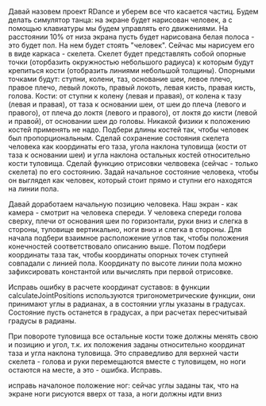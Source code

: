 Давай назовем проект RDance и уберем все что касается частиц.
Будем делать симулятор танца: на экране будет нарисован человек, а с помощью клавиатуры мы будем управлять его движениями.
На расстоянии 10% от низа экрана пусть будет нарисована белая полоса - это будет пол. На нем будет стоять "человек". Сейчас мы нарисуем его в виде каркаса - скелета. Скелет будет представлять собой опорные точки (оторбазить окружностью небольшого радиуса) к которым будут крепиться кости (отобразить линиями небольшой толщины).
Опорными точками будут: ступни, колени, таз, основание шеи, левое плечо, правое плечо, левый локоть, правый локоть, левая кисть, правая кисть, голова.
Кости: от ступни к колену (левая и правая), от колена к тазу (левая и правая), от таза к основании шеи, от шеи до плеча (левого и правого), от плеча до локтя (левого и правого), от локтя до кисти (левой и правой), от основании шеи до головы.
Никакой физики к положению костей применять не надо. Подбери длины костей так, чтобы человек был пропорциональным. 
Сделай сохранение состояния скелета человека как координаты его таза, угола наклона туловища (кости от таза к основании шеи) и угла наклона остальных костей относительно кости туловища.
Сделай функцию отрисовки челвовека (сейчас - только скелета) по его состоянию.
Задай начальное состояние человека, чтобы он выглядел как человек, который стоит прямо и ступни его находятся на линии пола. 



Давай доработаем начальную позицию человека. Наш экран - как камера - смотрит на человека спереди. У человека спереди голова сверху, плечи от основания шеи по горизонтали, руки вниз и слегка в стороны, туловище вертикально, ноги вниз и слегка в стороны. Для начала подбери взаимное расположение углов так, чтобы положения конечностей соответствовало описанию выше. Потом подбери координаты таза так, чтобы координаты опорных точек ступней совпадали с линией пола. Координату по высоте линии пола можно зафиксировать константой или вычислять при первой отрисовке.


Исправь ошибку в расчете координат суставов: в функции calculateJointPositions используются тригонометрические функции, они принимают углы в радианах, а в состоянии углы указаны в градусах. Состояние пусть останется в градусах, а при расчетах пересчитывай градусы в радианы.

При повороте туловища все остальные кости тоже должны менять свою и позицию и угол, т.к. их положения заданы относительно координат таза и угла наклона туловища. Это справедливо для верхней части скелета - голова и руки перемещаются вместе с туловищем, но ноги остаются на месте, а это - ошибка. Исправь.

исправь началоное положение ног: сейчас углы заданы так, что на экране ноги рисуются вверх от таза, а ноги должны идти вниз

